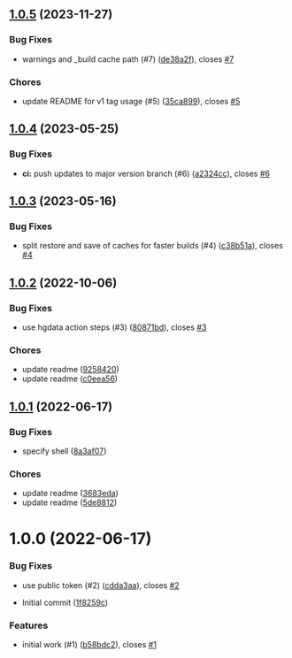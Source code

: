 ## [1.0.5](https://github.com/HGData/action-setup-elixir/compare/v1.0.4...v1.0.5) (2023-11-27)


### Bug Fixes

* warnings and _build cache path (#7) ([de38a2f](https://github.com/HGData/action-setup-elixir/commit/de38a2f7211c0df93b4f0862f74fea5480f99cb9)), closes [#7](https://github.com/HGData/action-setup-elixir/issues/7)


### Chores

* update README for v1 tag usage (#5) ([35ca899](https://github.com/HGData/action-setup-elixir/commit/35ca8992cd5d823d79b95373102b42919c5db86e)), closes [#5](https://github.com/HGData/action-setup-elixir/issues/5)

## [1.0.4](https://github.com/HGData/action-setup-elixir/compare/v1.0.3...v1.0.4) (2023-05-25)


### Bug Fixes

* **ci:** push updates to major version branch (#6) ([a2324cc](https://github.com/HGData/action-setup-elixir/commit/a2324cc01bd1ebc897cbeb5f1cfeedf5a34cb4e1)), closes [#6](https://github.com/HGData/action-setup-elixir/issues/6)

## [1.0.3](https://github.com/HGData/action-setup-elixir/compare/v1.0.2...v1.0.3) (2023-05-16)


### Bug Fixes

* split restore and save of caches for faster builds (#4) ([c38b51a](https://github.com/HGData/action-setup-elixir/commit/c38b51aa3ca328a4017638470920840b4596dd87)), closes [#4](https://github.com/HGData/action-setup-elixir/issues/4)

## [1.0.2](https://github.com/HGData/action-setup-elixir/compare/v1.0.1...v1.0.2) (2022-10-06)


### Bug Fixes

* use hgdata action steps (#3) ([80871bd](https://github.com/HGData/action-setup-elixir/commit/80871bd18cd28097c91d9998c8f86aa749536547)), closes [#3](https://github.com/HGData/action-setup-elixir/issues/3)


### Chores

* update readme ([9258420](https://github.com/HGData/action-setup-elixir/commit/9258420a680f06120069cb460e7af6c5fa4b6d58))
* update readme ([c0eea56](https://github.com/HGData/action-setup-elixir/commit/c0eea564300ec7191b278aaba82d712453b99200))

## [1.0.1](https://github.com/HGData/action-setup-elixir/compare/v1.0.0...v1.0.1) (2022-06-17)


### Bug Fixes

* specify shell ([8a3af07](https://github.com/HGData/action-setup-elixir/commit/8a3af07f1e166ea70db156560f23a0642bc88be3))


### Chores

* update readme ([3683eda](https://github.com/HGData/action-setup-elixir/commit/3683eda4ebb91b6ee16a544b023425967f4c630d))
* update readme ([5de8812](https://github.com/HGData/action-setup-elixir/commit/5de8812ceba34084465992c5ad2508249a3699bd))

# 1.0.0 (2022-06-17)


### Bug Fixes

* use public token (#2) ([cdda3aa](https://github.com/HGData/action-setup-elixir/commit/cdda3aae48c60bcc5f7ed763be62d1e61de04169)), closes [#2](https://github.com/HGData/action-setup-elixir/issues/2)


* Initial commit ([1f8259c](https://github.com/HGData/action-setup-elixir/commit/1f8259ceb0f585a079a359e02466c2b179ac987c))


### Features

* initial work (#1) ([b58bdc2](https://github.com/HGData/action-setup-elixir/commit/b58bdc2d7a3234db532150e8f8bf86eeb53604ec)), closes [#1](https://github.com/HGData/action-setup-elixir/issues/1)
